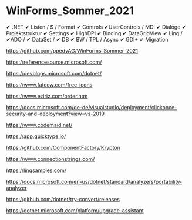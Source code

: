 # WinForms_Sommer_2021

✔ .NET 
✔ Listen / $ / Format
✔ Controls 
✔UserControls / MDI
✔ Dialoge
✔ Projektstruktur
✔ Settings 
✔ HighDPI
✔ Binding
✔ DataGridView
✔ Linq / ✔ADO / ✔ DataSet / ✔ DB
✔ BW / TPL / Async
✔ GDI+
✔ Migration

https://github.com/ppedvAG/WinForms_Sommer_2021

https://referencesource.microsoft.com/

https://devblogs.microsoft.com/dotnet/

https://www.fatcow.com/free-icons

https://www.eziriz.com/order.htm

https://docs.microsoft.com/de-de/visualstudio/deployment/clickonce-security-and-deployment?view=vs-2019

https://www.codemaid.net/

https://app.quicktype.io/

https://github.com/ComponentFactory/Krypton

https://www.connectionstrings.com/

https://linqsamples.com/

https://docs.microsoft.com/en-us/dotnet/standard/analyzers/portability-analyzer

https://github.com/dotnet/try-convert/releases

https://dotnet.microsoft.com/platform/upgrade-assistant
